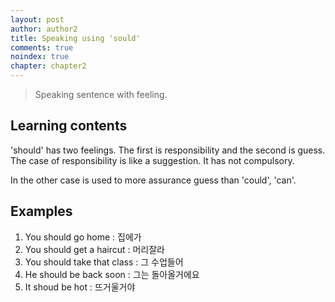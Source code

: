 ```yaml
---
layout: post
author: author2
title: Speaking using 'sould' 
comments: true
noindex: true
chapter: chapter2
---
```

>Speaking sentence with feeling.

## Learning contents
'should' has two feelings. The first is responsibility and the second is guess.  The case of  responsibility is like a suggestion. It has not compulsory.

In the other case is used to more assurance guess than 'could', 'can'.

## Examples
1. You should go home 
: 집에가
2. You should get a haircut 
: 머리잘라
3. You should take that class 
: 그 수업들어
4. He should be back soon 
: 그는 돌아올거에요
5. It shoud be hot 
: 뜨거울거야
